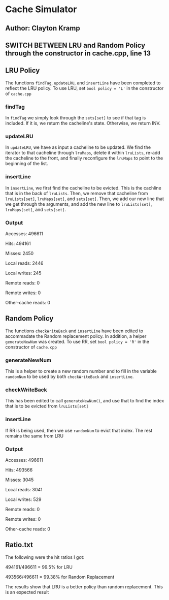 # Cache Simulator
## Author: Clayton Kramp

## SWITCH BETWEEN LRU and Random Policy through the constructor in cache.cpp, line 13

## LRU Policy
The functions `findTag`, `updateLRU`, and `insertLine` have been completed to reflect the LRU policy.  To use LRU, set `bool policy = 'L'` in the constructor of `cache.cpp`
### findTag
In `findTag` we simply look through the `sets[set]` to see if that tag is included.  If it is, we return the cacheline's state.  Otherwise, we return INV.
### updateLRU
In `updateLRU`, we have as input a cacheline to be updated. We find the iterator to that cacheline through `lruMaps`, delete it within `lruLists`, re-add the cacheline to the front, and finally reconfigure the `lruMaps` to point to the beginning of the list.
### insertLine
In `insertLine`, we first find the cacheline to be evicted.  This is the cachline that is in the back of `lruLists`.  Then, we remove that cacheline from `lruLists[set]`, `lruMaps[set]`, and `sets[set]`.  Then, we add our new line that we get through the arguments, and add the new line to `lruLists[set]`, `lruMaps[set]`, and `sets[set]`.
### Output
Accesses: 496611

Hits: 494161

Misses: 2450

Local reads: 2446

Local writes: 245

Remote reads: 0

Remote writes: 0

Other-cache reads: 0

## Random Policy
The functions `checkWriteBack` and `insertLine` have been edited to accommadate the Random replacement policy.  In addition, a helper `generateNewNum` was created.  To use RR, set `bool policy = 'R'` in the constructor of `cache.cpp`
### generateNewNum
This is a helper to create a new random number and to fill in the variable `randomNum` to be used by both `checkWriteBack` and `insertLine`.
### checkWriteBack
This has been edited to call `generateNewNum()`, and use that to find the index that is to be evicted from `lruLists[set]`
### insertLine
If RR is being used, then we use `randomNum` to evict that index.  The rest remains the same from LRU
### Output
Accesses: 496611

Hits: 493566

Misses: 3045

Local reads: 3041

Local writes: 529

Remote reads: 0

Remote writes: 0

Other-cache reads: 0

## Ratio.txt
The following were the hit ratios I got:

494161/496611 = 99.5\% for LRU

493566/496611 = 99.38\% for Random Replacement

The results show that LRU is a better policy than random replacement.  This is an expected result
